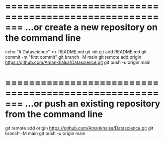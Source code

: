 ﻿=======================================================
…or create a new repository on the command line
=======================================================
echo "# Datascience" >> README.md
git init
git add README.md
git commit -m "first commit"
git branch -M main
git remote add origin https://github.com/Amankhalsa/Datascience.git
git push -u origin main

=======================================================
…or push an existing repository from the command line
=======================================================

git remote add origin https://github.com/Amankhalsa/Datascience.git
git branch -M main
git push -u origin main
